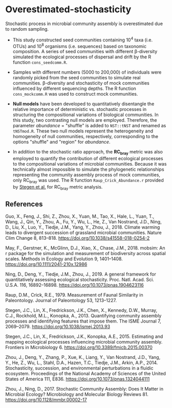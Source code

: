 # Overestimated-stochasticity
Stochastic process in microbial community assembly is overestimated due to random sampling.

- This study constructed seed communities containing 10<sup>4</sup> taxa (i.e. OTUs) and 10<sup>8</sup> organisms (i.e. sequences) based on taxonomic composition. A series of seed communities with different β-diversity simulated the ecological processes of dispersal and drift by the R function `cons_seedcomm.R`.

- Samples with different numbers (5000 to 200,000) of individuals were randomly picked from the seed communities to simulate real communities. β-diversity and stochasticity of mock communities influenced by different sequencing depths. The R function `cons_mockcomm.R` was used to construct mock communities.

- **Null models** have been developed to quantitatively disentangle the relative importance of deterministic vs. stochastic processes in structuring the compositional variations of biological communities. In this study, two contrasting null models are employed. Therefore, the parameter *abundance* = "shuffle" is added to `NST::tNST` and renamed as `tNSTmod.R`. These two null models represent the heterogeneity and homogeneity of null communities, respectively, corresponding to the options "shuffle" and "region" for *abundance*.

- In addition to the stochastic ratio approach, the **RC<SUB>bray</SUB>** metric was also employed to quantify the contribution of different ecological processes to the compositional variations of microbial communities. Because it was technically almost impossible to simulate the phylogenetic relationships representing the community assembly process of mock communities, only RC<SUB>bray</SUB> was used. The R function `Raup_Crick_Abundance.r` provided by [Stegen et al.](https://github.com/stegen/Stegen_etal_ISME_2013) for RC<SUB>bray</SUB> metric analysis.

## References

Guo, X., Feng, J., Shi, Z., Zhou, X., Yuan, M., Tao, X., Hale, L., Yuan, T., Wang, J., Qin, Y., Zhou, A., Fu, Y., Wu, L., He, Z., Van Nostrand, J.D., Ning, D., Liu, X., Luo, Y., Tiedje, J.M., Yang, Y., Zhou, J., 2018. Climate warming leads to divergent succession of grassland microbial communities. Nature Clim Change 8, 813–818. https://doi.org/10.1038/s41558-018-0254-2

May, F., Gerstner, K., McGlinn, D.J., Xiao, X., Chase, J.M., 2018. mobsim: An r package for the simulation and measurement of biodiversity across spatial scales. Methods in Ecology and Evolution 9, 1401–1408. https://doi.org/10.1111/2041-210x.12986

Ning, D., Deng, Y., Tiedje, J.M., Zhou, J., 2019. A general framework for quantitatively assessing ecological stochasticity. Proc. Natl. Acad. Sci. U.S.A. 116, 16892–16898. https://doi.org/10.1073/pnas.1904623116

Raup, D.M., Crick, R.E., 1979. Measurement of Faunal Similarity in Paleontology. Journal of Paleontology 53, 1213–1227.

Stegen, J.C., Lin, X., Fredrickson, J.K., Chen, X., Kennedy, D.W., Murray, C.J., Rockhold, M.L., Konopka, A., 2013. Quantifying community assembly processes and identifying features that impose them. The ISME Journal 7, 2069–2079. https://doi.org/10.1038/ismej.2013.93

Stegen, J.C., Lin, X., Fredrickson, J.K., Konopka, A.E., 2015. Estimating and mapping ecological processes influencing microbial community assembly. Frontiers in Microbiology 6. https://doi.org/10.3389/fmicb.2015.00370

Zhou, J., Deng, Y., Zhang, P., Xue, K., Liang, Y., Van Nostrand, J.D., Yang, Y., He, Z., Wu, L., Stahl, D.A., Hazen, T.C., Tiedje, J.M., Arkin, A.P., 2014. Stochasticity, succession, and environmental perturbations in a fluidic ecosystem. Proceedings of the National Academy of Sciences of the United States of America 111, E836. https://doi.org/10.1073/pnas.1324044111

Zhou, J., Ning, D., 2017. Stochastic Community Assembly: Does It Matter in Microbial Ecology? Microbiology and Molecular Biology Reviews 81. https://doi.org/10.1128/mmbr.00002-17


